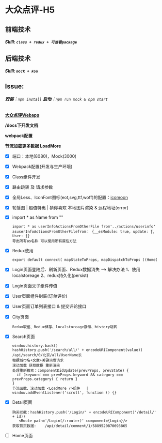 # 大众点评-H5

## 前端技术

##### Skill:   `class + redux + 可查看package`

## 后端技术

##### Skill:  `mock + koa`

## Issue:

###### **安装：**`npm install`  **启动：**`npm run mock & npm start`

**[大众点评Webapp](https://coding.imooc.com/class/chapter/313.html#Anchor](https://coding.imooc.com/class/chapter/313.html#Anchor))**

**/docs下开发文档**

**webpack配置**


**节流加载更多数据 LoadMore**
 

* [X] 端口：本地(8080)，Mock(3000)
* [X] Webpack配置(开发与生产环境)
* [X] Class组件开发
* [X] 路由跳转 及 请求参数
* [X] 全局Less、IconFont图标(eot,svg,ttf,woff)的配置：[icomoon](https://icomoon.io/app/#/select)
* [X] 轮播图 | 超值特惠 | 猜你喜欢 本地图片渲染 &  远程地址(error)
* [X] import * as Name from ""

  ```
  import * as userInfoActionsFromOtherFile from'../actions/userinfo'
  asuserInfoActionsFromOtherFilefrom： {__esModule: true, update: ƒ, User: ƒ}
  导出所有as名称 可以使用所有属性方法
  ```
* [X] Redux使用

  ```
  export default connect( mapStateToProps, mapDispatchToProps )(Home)
  ```
* [X] Login页面登陆后、刷新页面、Redux数据消失 --> 解决办法  1、使用localstoreage  2、redux持久化(persist)
* [X] Login页面父子组件传值
* [X] User页面组件封装(订单评价)
* [X] User页面订单列表接口 & 提交评论接口
* [X] City页面

  ```
  Redux取值、Redux储存、localstoreage存储、history跳转
  ```
* [X] Search页面

  ```
  window.history.back()
  hashHistory.push('/search/all/' + encodeURIComponent(value))
  /api/search/0/北京/all/UserName长
  根据城市名+文章+关键词发请求
  滚动加载 获取数据 重新渲染
  处理重新搜索：componentDidUpdate(prevProps, prevState) {
  	if (keyword === prevProps.keyword && category === prevProps.category) { return } 
  }
  节流函数、滚动加载 <LoadMore />组件   |  window.addEventListener('scroll', function () {}
  ```
* [X] Detail页面

  ```
  购买拦截：hashHistory.push('/Login/' + encodeURIComponent('/detail/' + id))
  	 <Route path='/Login(/:router)' component={Login}/>
  获取首页数据:    /api/detail/comment/1/5889520870693865
  ```
* [ ] Home页面
